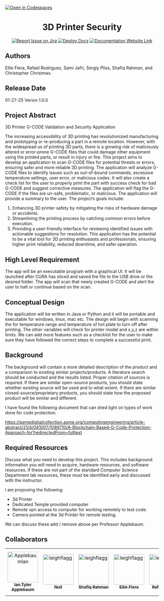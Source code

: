[![Open in Codespaces](https://classroom.github.com/assets/launch-codespace-2972f46106e565e64193e422d61a12cf1da4916b45550586e14ef0a7c637dd04.svg)](https://classroom.github.com/open-in-codespaces?assignment_repo_id=17857619)
<div align="center">

# 3D Printer Security 
[![Report Issue on Jira](https://img.shields.io/badge/Report%20Issues-Jira-0052CC?style=flat&logo=jira-software)](https://temple-cis-projects-in-cs.atlassian.net/jira/software/c/projects/DT/issues)
[![Deploy Docs](https://github.com/ApplebaumIan/tu-cis-4398-docs-template/actions/workflows/deploy.yml/badge.svg)](https://github.com/ApplebaumIan/tu-cis-4398-docs-template/actions/workflows/deploy.yml)
[![Documentation Website Link](https://img.shields.io/badge/-Documentation%20Website-brightgreen)](https://applebaumian.github.io/tu-cis-4398-docs-template/)


</div>


## Authors

Ellie Fiera, Rafael Rodriguez, Sami Jafri, Sergiy Pliss, Shafiq Rahman, and Christopher Christmas.

## Release Date

01-27-25 
Verion 1.0.0


## Project Abstract

3D Printer G-CODE Validation and Security Application

The increasing accessibility of 3D printing has revolutionized manufacturing and prototyping or re-producing a part in a remote location. However, with the widespread us of printing 3D parts, there is a growing risk of maliciously altered or error-prone G-CODE files that could damage other equipment using the printed parts, or result in injury or fire. This project aims to develop an application to scan G-CODE files for potential threats or errors, ensuring safer and more reliable 3D printing.
The application will analyze G-CODE files to identify issues such as out-of-bound commands, excessive temperature settings, user error, or malicious codes. It will also create a check list for the user to properly print the part with success check for bad G-CODE and suggest corrective measures. The application will flag the G-CODE if the files are un-safe, problematic, or malicious. The application will provide a summary to the user.
The project’s goals include:
1.	Enhancing 3D printer safety by mitigating the risks of hardware damage or accidents.
2.	Streamlining the printing process by catching common errors before execution.
3.	Providing a user-friendly interface for reviewing identified issues with actionable suggestions for resolution.
This application has the potential to be a vital tool for 3D printing enthusiasts and professionals, ensuring higher print reliability, reduced downtime, and safer operation.


## High Level Requirement

The app will be an executable program with a graphical UI. It will be launched after CURA has sliced and saved the file to the USB drive or the desired folder. The app will scan that newly created G-CODE and alert the user to halt or continue based on the scan.

## Conceptual Design

The application will be written in Java or Python and it will be portable and executable for windows, linux, mac etc. The design will begin with scanning the for temperature range and temperature of hot plate to turn off after printing. The other variables will check for printer model and x,y,z are within limits. We can add more features such as a checklist for the user to make sure they have followed the correct steps to complete a successful print.

## Background

The background will contain a more detailed description of the product and a comparison to existing similar projects/products. A literature search should be conducted and the results listed. Proper citation of sources is required. If there are similar open-source products, you should state whether existing source will be used and to what extent. If there are similar closed-source/proprietary products, you should state how the proposed product will be similar and different.

I have found the following document that can shed light on types of work done for code protection.

https://asmedigitalcollection.asme.org/computingengineering/article-abstract/21/4/041007/1089710/A-Blockchain-Based-G-Code-Protection-Approach-for?redirectedFrom=fulltext


## Required Resources

Discuss what you need to develop this project. This includes background information you will need to acquire, hardware resources, and software resources. If these are not part of the standard Computer Science Department lab resources, these must be identified early and discussed with the instructor.

I am proposing the following:
- 3d Printer
- Dedicated Temple provided computer
- Remote vpn access to computer for working remotely to test code.
- Camera pointed at the 3d Printer for remote testing.

We can discuss these add / remove above per Professor Applebaum.

## Collaborators

[//]: # ( readme: collaborators -start )
<table>
<tr>
    <td align="center">
        <a href="https://github.com/ApplebaumIan">
            <img src="https://avatars.githubusercontent.com/u/9451941?v=4" width="100;" alt="ApplebaumIan"/>
            <br />
            <sub><b>Ian Tyler Applebaum</b></sub>
        </a>
    </td>
    <td align="center">
        <a href="https://github.com/leighflagg">
            <img src="https://avatars.githubusercontent.com/u/77810293?v=4" width="100;" alt="leighflagg"/>
            <br />
            <sub><b>Null</b></sub>
        </a>
    </td>
    <td align="center">
        <a href="https://github.com/leighflagg">
            <img src="https://avatars.githubusercontent.com/shafiq9018" width="100;" alt="leighflagg"/>
            <br />
            <sub><b>Shafiq Rahman</b></sub>
        </a>
    </td>
    <td align="center">
        <a href="https://github.com/leighflagg">
            <img src="https://avatars.githubusercontent.com/efiera" width="100;" alt="leighflagg"/>
            <br />
            <sub><b>Ellie Fiera</b></sub>
        </a>
    </td>
    <td align="center">
        <a href="https://github.com/leighflagg">
            <img src="https://avatars.githubusercontent.com/RRodriguez26" width="100;" alt="leighflagg"/>
            <br />
            <sub><b>Rafael Perez</b></sub>
        </a>
    </td>
    <td align="center">
        <a href="https://github.com/leighflagg">
            <img src="https://avatars.githubusercontent.com/Stapletonchris" width="100;" alt="leighflagg"/>
            <br />
            <sub><b>Christopher Luckie Christmas</b></sub>
        </a>
    </td>
    <td align="center">
        <a href="https://github.com/leighflagg">
            <img src="https://avatars.githubusercontent.com/sh-jafri" width="100;" alt="leighflagg"/>
            <br />
            <sub><b>Sami Jafri</b></sub>
        </a>
    </td>
    <td align="center">
        <a href="https://github.com/leighflagg">
            <img src="https://avatars.githubusercontent.com/sergiyPliss" width="100;" alt="leighflagg"/>
            <br />
            <sub><b>Sergiy Pliss</b></sub>
        </a>
    </td>
</tr>
</table>

[//]: # ( readme: collaborators -end )
